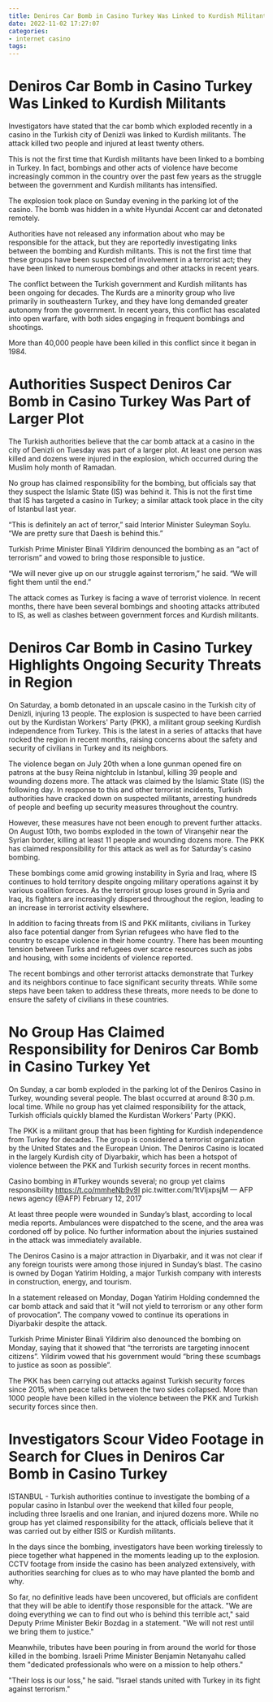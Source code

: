 ```yaml
---
title: Deniros Car Bomb in Casino Turkey Was Linked to Kurdish Militants
date: 2022-11-02 17:27:07
categories:
- internet casino
tags:
---
```



#  Deniros Car Bomb in Casino Turkey Was Linked to Kurdish Militants

Investigators have stated that the car bomb which exploded recently in a casino in the Turkish city of Denizli was linked to Kurdish militants. The attack killed two people and injured at least twenty others.

This is not the first time that Kurdish militants have been linked to a bombing in Turkey. In fact, bombings and other acts of violence have become increasingly common in the country over the past few years as the struggle between the government and Kurdish militants has intensified.

The explosion took place on Sunday evening in the parking lot of the casino. The bomb was hidden in a white Hyundai Accent car and detonated remotely.

Authorities have not released any information about who may be responsible for the attack, but they are reportedly investigating links between the bombing and Kurdish militants. This is not the first time that these groups have been suspected of involvement in a terrorist act; they have been linked to numerous bombings and other attacks in recent years.

The conflict between the Turkish government and Kurdish militants has been ongoing for decades. The Kurds are a minority group who live primarily in southeastern Turkey, and they have long demanded greater autonomy from the government. In recent years, this conflict has escalated into open warfare, with both sides engaging in frequent bombings and shootings.

More than 40,000 people have been killed in this conflict since it began in 1984.

#  Authorities Suspect Deniros Car Bomb in Casino Turkey Was Part of Larger Plot

The Turkish authorities believe that the car bomb attack at a casino in the city of Denizli on Tuesday was part of a larger plot. At least one person was killed and dozens were injured in the explosion, which occurred during the Muslim holy month of Ramadan.

No group has claimed responsibility for the bombing, but officials say that they suspect the Islamic State (IS) was behind it. This is not the first time that IS has targeted a casino in Turkey; a similar attack took place in the city of Istanbul last year.

“This is definitely an act of terror,” said Interior Minister Suleyman Soylu. “We are pretty sure that Daesh is behind this.”

Turkish Prime Minister Binali Yildirim denounced the bombing as an “act of terrorism” and vowed to bring those responsible to justice.

“We will never give up on our struggle against terrorism,” he said. “We will fight them until the end.”

The attack comes as Turkey is facing a wave of terrorist violence. In recent months, there have been several bombings and shooting attacks attributed to IS, as well as clashes between government forces and Kurdish militants.

#  Deniros Car Bomb in Casino Turkey Highlights Ongoing Security Threats in Region

On Saturday, a bomb detonated in an upscale casino in the Turkish city of Denizli, injuring 13 people. The explosion is suspected to have been carried out by the Kurdistan Workers' Party (PKK), a militant group seeking Kurdish independence from Turkey. This is the latest in a series of attacks that have rocked the region in recent months, raising concerns about the safety and security of civilians in Turkey and its neighbors.

The violence began on July 20th when a lone gunman opened fire on patrons at the busy Reina nightclub in Istanbul, killing 39 people and wounding dozens more. The attack was claimed by the Islamic State (IS) the following day. In response to this and other terrorist incidents, Turkish authorities have cracked down on suspected militants, arresting hundreds of people and beefing up security measures throughout the country.

However, these measures have not been enough to prevent further attacks. On August 10th, two bombs exploded in the town of Viranşehir near the Syrian border, killing at least 11 people and wounding dozens more. The PKK has claimed responsibility for this attack as well as for Saturday's casino bombing.

These bombings come amid growing instability in Syria and Iraq, where IS continues to hold territory despite ongoing military operations against it by various coalition forces. As the terrorist group loses ground in Syria and Iraq, its fighters are increasingly dispersed throughout the region, leading to an increase in terrorist activity elsewhere.

In addition to facing threats from IS and PKK militants, civilians in Turkey also face potential danger from Syrian refugees who have fled to the country to escape violence in their home country. There has been mounting tension between Turks and refugees over scarce resources such as jobs and housing, with some incidents of violence reported.

The recent bombings and other terrorist attacks demonstrate that Turkey and its neighbors continue to face significant security threats. While some steps have been taken to address these threats, more needs to be done to ensure the safety of civilians in these countries.

#  No Group Has Claimed Responsibility for Deniros Car Bomb in Casino Turkey Yet

On Sunday, a car bomb exploded in the parking lot of the Deniros Casino in Turkey, wounding several people. The blast occurred at around 8:30 p.m. local time. While no group has yet claimed responsibility for the attack, Turkish officials quickly blamed the Kurdistan Workers’ Party (PKK).

The PKK is a militant group that has been fighting for Kurdish independence from Turkey for decades. The group is considered a terrorist organization by the United States and the European Union. The Deniros Casino is located in the largely Kurdish city of Diyarbakir, which has been a hotspot of violence between the PKK and Turkish security forces in recent months.

Casino bombing in #Turkey wounds several; no group yet claims responsibility https://t.co/mmheNb9v9I pic.twitter.com/1tVIjxpsjM — AFP news agency (@AFP) February 12, 2017

At least three people were wounded in Sunday’s blast, according to local media reports. Ambulances were dispatched to the scene, and the area was cordoned off by police. No further information about the injuries sustained in the attack was immediately available.

The Deniros Casino is a major attraction in Diyarbakir, and it was not clear if any foreign tourists were among those injured in Sunday’s blast. The casino is owned by Dogan Yatirim Holding, a major Turkish company with interests in construction, energy, and tourism.

In a statement released on Monday, Dogan Yatirim Holding condemned the car bomb attack and said that it “will not yield to terrorism or any other form of provocation”. The company vowed to continue its operations in Diyarbakir despite the attack.

Turkish Prime Minister Binali Yildirim also denounced the bombing on Monday, saying that it showed that “the terrorists are targeting innocent citizens”. Yildirim vowed that his government would “bring these scumbags to justice as soon as possible”.

The PKK has been carrying out attacks against Turkish security forces since 2015, when peace talks between the two sides collapsed. More than 1000 people have been killed in the violence between the PKK and Turkish security forces since then.

#  Investigators Scour Video Footage in Search for Clues in Deniros Car Bomb in Casino Turkey

ISTANBUL - Turkish authorities continue to investigate the bombing of a popular casino in Istanbul over the weekend that killed four people, including three Israelis and one Iranian, and injured dozens more. While no group has yet claimed responsibility for the attack, officials believe that it was carried out by either ISIS or Kurdish militants.

In the days since the bombing, investigators have been working tirelessly to piece together what happened in the moments leading up to the explosion. CCTV footage from inside the casino has been analyzed extensively, with authorities searching for clues as to who may have planted the bomb and why.

So far, no definitive leads have been uncovered, but officials are confident that they will be able to identify those responsible for the attack. "We are doing everything we can to find out who is behind this terrible act," said Deputy Prime Minister Bekir Bozdag in a statement. "We will not rest until we bring them to justice."

Meanwhile, tributes have been pouring in from around the world for those killed in the bombing. Israeli Prime Minister Benjamin Netanyahu called them "dedicated professionals who were on a mission to help others."

"Their loss is our loss," he said. "Israel stands united with Turkey in its fight against terrorism."